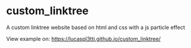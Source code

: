 # custom_linktree
A custom linktree website based on html and css with a js particle effect

View example on: https://lucaspl3tti.github.io/custom_linktree/
